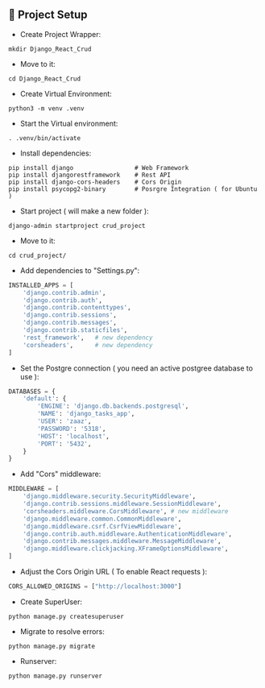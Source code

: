 ## 📌 Project Setup

-   Create Project Wrapper:

```Shell
mkdir Django_React_Crud
```

-   Move to it:

```Shell
cd Django_React_Crud
```

-   Create Virtual Environment:

```Shell
python3 -m venv .venv
```

-   Start the Virtual environment:

```Shell
. .venv/bin/activate
```

-   Install dependencies:

```Shell
pip install django                 # Web Framework
pip install djangorestframework    # Rest API
pip install django-cors-headers    # Cors Origin
pip install psycopg2-binary        # Posrgre Integration ( for Ubuntu )
```

-   Start project ( will make a new folder ):

```Shell
django-admin startproject crud_project
```

-   Move to it:

```Shell
cd crud_project/
```

-   Add dependencies to "Settings.py":

```python
INSTALLED_APPS = [
    'django.contrib.admin',
    'django.contrib.auth',
    'django.contrib.contenttypes',
    'django.contrib.sessions',
    'django.contrib.messages',
    'django.contrib.staticfiles',
    'rest_framework',   # new dependency
    'corsheaders',      # new dependency
]
```

-   Set the Postgre connection ( you need an active postgree database to use ):

```python
DATABASES = {
    'default': {
        'ENGINE': 'django.db.backends.postgresql',
        'NAME': 'django_tasks_app',
        'USER': 'zaaz',
        'PASSWORD': '5318',
        'HOST': 'localhost',
        'PORT': '5432',
    }
}
```

-   Add "Cors" middleware:

```python
MIDDLEWARE = [
    'django.middleware.security.SecurityMiddleware',
    'django.contrib.sessions.middleware.SessionMiddleware',
    'corsheaders.middleware.CorsMiddleware', # new middleware
    'django.middleware.common.CommonMiddleware',
    'django.middleware.csrf.CsrfViewMiddleware',
    'django.contrib.auth.middleware.AuthenticationMiddleware',
    'django.contrib.messages.middleware.MessageMiddleware',
    'django.middleware.clickjacking.XFrameOptionsMiddleware',
]
```

-   Adjust the Cors Origin URL ( To enable React requests ):

```python
CORS_ALLOWED_ORIGINS = ["http://localhost:3000"]
```

-   Create SuperUser:

```Shell
python manage.py createsuperuser
```

-   Migrate to resolve errors:

```Shell
python manage.py migrate
```

-   Runserver:

```Shell
python manage.py runserver
```
